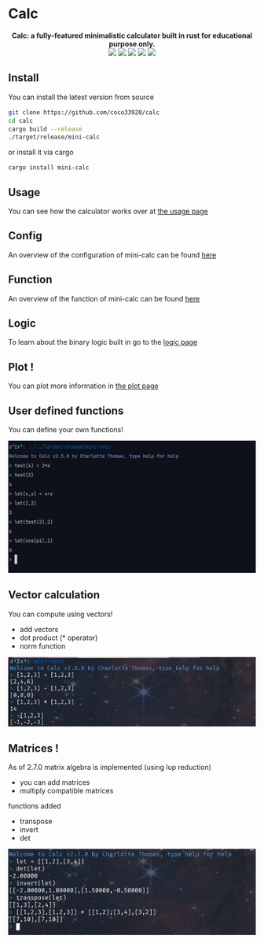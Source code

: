 # Calc

<div align="center">

<span style="font-weight:bold">Calc: a fully-featured minimalistic calculator built in rust for educational purpose only.</span>
<br/>
<a href="https://github.com/coco33920/calc/actions/workflows/rust-test.yml"><img src="https://github.com/coco33920/calc/actions/workflows/rust-test.yml/badge.svg"></a>
<a href="https://github.com/coco33920/calc/releases/latest"><img src="https://img.shields.io/github/v/release/coco33920/calc.svg?include_prereleases=&sort=semver&color=f7a8d8"></a>
<a href="https://crates.io/crates/mini-calc"><img src="https://img.shields.io/crates/v/mini-calc?link=https%3A%2F%2Fcrates.io%2Fcrates%2Fmini-calc"></a>
<a href="https://github.com/coco33920/calc/blob/master/LICENSE"><img src="https://img.shields.io/crates/l/mini-calc?link=https%3A%2F%2Fgithub.com%2coco33920%2Fcalc%2Fblob%2Fmaster%2FLICENCE"></a>
<a href="https://crates.io/crates/mini-calc"><img src="https://img.shields.io/crates/d/mini-calc"/></a>

</div>

## Install

You can install the latest version from source

```bash 
git clone https://github.com/coco33920/calc
cd calc 
cargo build --release
./target/release/mini-calc
```

or install it via cargo

```bash 
cargo install mini-calc
```

## Usage

You can see how the calculator works over at [the usage page](usage.md)

## Config

An overview of the configuration of mini-calc can be found [here](config.md)

## Function 

An overview of the function of mini-calc can be found [here](function.md) 

## Logic

To learn about the binary logic built in go to the [logic page](logic.md)

## Plot !

You can plot more information in [the plot page](plot.md)

## User defined functions

You can define your own functions!

[![img.png](../assets/user_defined.png)](../assets/user_defined.png)

## Vector calculation 

You can compute using vectors!

- add vectors
- dot product (* operator)
- norm function

[![](../assets/vector.png)](../assets/vector.png)

## Matrices !

As of 2.7.0 matrix algebra is implemented (using lup reduction)

- you can add matrices 
- multiply compatible matrices

functions added
- transpose
- invert
- det 

[![](../assets/matrix.png)](../assets/matrix.png)
